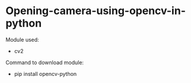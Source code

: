 # Opening-camera-using-opencv-in-python
Module used:
  - cv2
  
Command to download module:
  - pip install opencv-python
